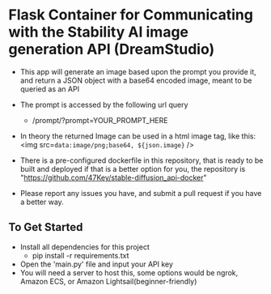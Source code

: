 # Flask Container for Communicating with the Stability AI image generation API (DreamStudio)

* This app will generate an image based upon the prompt you provide it, and return a JSON object with a base64 encoded image, meant to be queried as an API
* The prompt is accessed by the following url query
    * /prompt/?prompt=YOUR_PROMPT_HERE
* In theory the returned Image can be used in a html image tag, like this: <img src=`data:image/png;base64, ${json.image}` />
* There is a pre-configured dockerfile in this repository, that is ready to be built and deployed if that is a better option for you, the repository is "https://github.com/47Key/stable-diffusion_api-docker"

* Please report any issues you have, and submit a pull request if you have a better way.

## To Get Started

* Install all dependencies for this project
    * pip install -r requirements.txt
* Open the 'main.py' file and input your API key
* You will need a server to host this, some options would be ngrok, Amazon ECS, or Amazon Lightsail(beginner-friendly)
